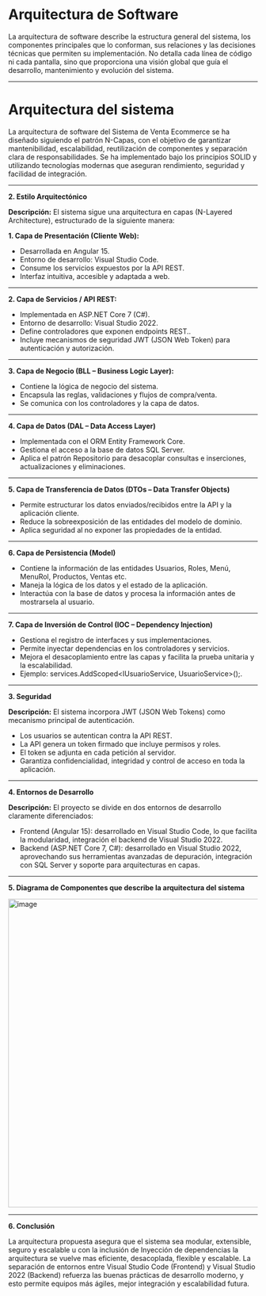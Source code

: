 # Arquitectura de Software
La arquitectura de software describe la estructura general del sistema, los componentes principales que lo conforman, sus relaciones y las decisiones técnicas que permiten su implementación. No detalla cada línea de código ni cada pantalla, sino que proporciona una visión global que guía el desarrollo, mantenimiento y evolución del sistema.

---

# Arquitectura del sistema

La arquitectura de software del Sistema de Venta Ecommerce se ha diseñado siguiendo el patrón N-Capas, con el objetivo de garantizar mantenibilidad, escalabilidad, reutilización de componentes y separación clara de responsabilidades.
Se ha implementado bajo los principios SOLID y utilizando tecnologías modernas que aseguran rendimiento, seguridad y facilidad de integración.

---

**2. Estilo Arquitectónico**

**Descripción:** El sistema sigue una arquitectura en capas (N-Layered Architecture), estructurado de la siguiente manera:

**1. Capa de Presentación (Cliente Web):**
  - Desarrollada en Angular 15.
  - Entorno de desarrollo: Visual Studio Code.
  - Consume los servicios expuestos por la API REST.
  - Interfaz intuitiva, accesible y adaptada a web.

---

**2. Capa de Servicios / API REST:**
  - Implementada en ASP.NET Core 7 (C#).
  - Entorno de desarrollo: Visual Studio 2022.
  - Define controladores que exponen endpoints REST..
  - Incluye mecanismos de seguridad JWT (JSON Web Token) para autenticación y autorización.

---

**3. Capa de Negocio (BLL – Business Logic Layer):**
  - Contiene la lógica de negocio del sistema.
  - Encapsula las reglas, validaciones y flujos de compra/venta.
  - Se comunica con los controladores y la capa de datos.
  

---


**4. Capa de Datos (DAL – Data Access Layer)**
  - Implementada con el ORM Entity Framework Core.
  - Gestiona el acceso a la base de datos SQL Server.
  - Aplica el patrón Repositorio para desacoplar consultas e inserciones, actualizaciones y eliminaciones.

---


**5. Capa de Transferencia de Datos (DTOs – Data Transfer Objects)**
  - Permite estructurar los datos enviados/recibidos entre la API y la aplicación cliente.
  - Reduce la sobreexposición de las entidades del modelo de dominio.
  - Aplica seguridad al no exponer las propiedades de la entidad.

---

**6. Capa de Persistencia (Model)**
  - Contiene la información de las entidades Usuarios, Roles, Menú, MenuRol, Productos, Ventas etc.
  - Maneja la lógica de los datos y el estado de la aplicación.
  - Interactúa con la base de datos y procesa la información antes de mostrarsela al usuario.

---

**7. Capa de Inversión de Control (IOC – Dependency Injection)**
  - Gestiona el registro de interfaces y sus implementaciones.
  - Permite inyectar dependencias en los controladores y servicios.
  - Mejora el desacoplamiento entre las capas y facilita la prueba unitaria y la escalabilidad.
  - Ejemplo: services.AddScoped<IUsuarioService, UsuarioService>();.

---


**3. Seguridad**

**Descripción:** El sistema incorpora JWT (JSON Web Tokens) como mecanismo principal de autenticación.
  - Los usuarios se autentican contra la API REST.
  - La API genera un token firmado que incluye permisos y roles.
  - El token se adjunta en cada petición al servidor.
  - Garantiza confidencialidad, integridad y control de acceso en toda la aplicación.

---

**4. Entornos de Desarrollo**

**Descripción:** El proyecto se divide en dos entornos de desarrollo claramente diferenciados:
  - Frontend (Angular 15): desarrollado en Visual Studio Code, lo que facilita la modularidad, integración el backend de Visual Studio 2022.
  - Backend (ASP.NET Core 7, C#): desarrollado en Visual Studio 2022, aprovechando sus herramientas avanzadas de depuración, integración con SQL Server y soporte para arquitecturas en capas.

---

**5. Diagrama de Componentes que describe la arquitectura del sistema**

<img width="649" height="623" alt="image" src="https://github.com/user-attachments/assets/535bdc43-0bc6-4d8b-a35e-eeb4dd84f593" />

---

**6. Conclusión**

La arquitectura propuesta asegura que el sistema sea modular, extensible, seguro y escalable u con la inclusión de Inyección de dependencias la arquitectura se vuelve mas eficiente, desacoplada, flexible y escalable.
La separación de entornos entre Visual Studio Code (Frontend) y Visual Studio 2022 (Backend) refuerza las buenas prácticas de desarrollo moderno, y esto permite equipos más ágiles, mejor integración y escalabilidad futura.

    

  


